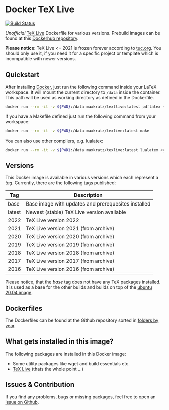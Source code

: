 # Docker TeX Live

[![Build Status](https://github.ci.maxkratz.com/api/badges/maxkratz/docker_texlive/status.svg?ref=refs/heads/main)](https://github.ci.maxkratz.com/maxkratz/docker_texlive)

*Unofficial* [TeX Live](https://www.tug.org/texlive/) Dockerfile for various versions.
Prebuild images can be found at this [Dockerhub repository](https://hub.docker.com/r/maxkratz/texlive).

**Please notice**: TeX Live <= 2021 is frozen forever according to [tuc.org](https://www.tug.org/texlive/).
You should only use it, if you need it for a specific project or template which is incompatible with newer versions.


## Quickstart
After installing [Docker](https://docs.docker.com/get-docker/), just run the following command inside your LaTeX workspace.
It will mount the current directory to `/data` inside the container.
This path will be used as working directory as defined in the Dockerfile.

```sh
docker run --rm -it -v ${PWD}:/data maxkratz/textlive:latest pdflatex <yourfile>.tex
```

If you have a Makefile defined just run the following command from your workspace:

```sh
docker run --rm -it -v ${PWD}:/data maxkratz/texlive:latest make
```

You can also use other compilers, e.g. lualatex:

```sh
docker run --rm -it -v ${PWD}:/data maxkratz/texlive:latest lualatex <yourfile>.tex
```


## Versions

This Docker image is available in various versions which each represent a *tag*.
Currently, there are the following tags published:

| Tag    | Description                                         |
| ------ | --------------------------------------------------- |
| base   | Base image with updates and prerequesites installed |
| latest | Newest (stable) TeX Live version available          |
| 2022   | TeX Live version 2022                               |
| 2021   | TeX Live version 2021 (from archive)                |
| 2020   | TeX Live version 2020 (from archive)                |
| 2019   | TeX Live version 2019 (from archive)                |
| 2018   | TeX Live version 2018 (from archive)                |
| 2017   | TeX Live version 2017 (from archive)                |
| 2016   | TeX Live version 2016 (from archive)                |

Please notice, that the *base* tag does not have any TeX packages installed.
It is used as a base for the other builds and builds on top of the [ubuntu 20.04 image](https://hub.docker.com/_/ubuntu).


## Dockerfiles
The Dockerfiles can be found at the Github repository sorted in [folders by year](https://github.com/maxkratz/docker_texlive).


## What gets installed in this image?
The following packages are installed in this Docker image:

* Some utility packages like wget and build essentials etc.
* [TeX Live](https://www.tug.org/texlive/acquire-netinstall.html) (thats the whole point ...)


## Issues & Contribution
If you find any problems, bugs or missing packages, feel free to open an [issue on Github](https://github.com/maxkratz/docker_texlive/issues).
